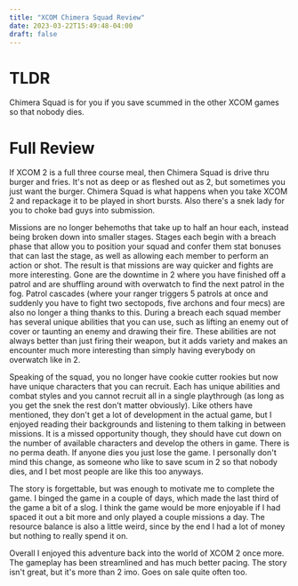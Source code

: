 ```yaml
---
title: "XCOM Chimera Squad Review"
date: 2023-03-22T15:49:48-04:00
draft: false
---
```


# TLDR
Chimera Squad is for you if you save scummed in the other XCOM games so that nobody dies.

# Full Review
If XCOM 2 is a full three course meal, then Chimera Squad is drive thru burger and fries. It's not as deep or as fleshed out as 2, but sometimes you just want the burger. Chimera Squad is what happens when you take XCOM 2 and repackage it to be played in short bursts. Also there's a snek lady for you to choke bad guys into submission.

Missions are no longer behemoths that take up to half an hour each, instead being broken down into smaller stages. Stages each begin with a breach phase that allow you to position your squad and confer them stat bonuses that can last the stage, as well as allowing each member to perform an action or shot. The result is that missions are way quicker and fights are more interesting. Gone are the downtime in 2 where you have finished off a patrol and are shuffling around with overwatch to find the next patrol in the fog. Patrol cascades (where your ranger triggers 5 patrols at once and suddenly you have to fight two sectopods, five archons and four mecs) are also no longer a thing thanks to this. During a breach each squad member has several unique abilities that you can use, such as lifting an enemy out of cover or taunting an enemy and drawing their fire. These abilities are not always better than just firing their weapon, but it adds variety and makes an encounter much more interesting than simply having everybody on overwatch like in 2.

Speaking of the squad, you no longer have cookie cutter rookies but now have unique characters that you can recruit. Each has unique abilities and combat styles and you cannot recruit all in a single playthrough (as long as you get the snek the rest don't matter obviously). Like others have mentioned, they don't get a lot of development in the actual game, but I enjoyed reading their backgrounds and listening to them talking in between missions. It is a missed opportunity though, they should have cut down on the number of available characters and develop the others in game. There is no perma death. If anyone dies you just lose the game. I personally don't mind this change, as someone who like to save scum in 2 so that nobody dies, and I bet most people are like this too anyways.

The story is forgettable, but was enough to motivate me to complete the game. I binged the game in a couple of days, which made the last third of the game a bit of a slog. I think the game would be more enjoyable if I had spaced it out a bit more and only played a couple missions a day. The resource balance is also a little weird, since by the end I had a lot of money but nothing to really spend it on.

Overall I enjoyed this adventure back into the world of XCOM 2 once more. The gameplay has been streamlined and has much better pacing. The story isn't great, but it's more than 2 imo. Goes on sale quite often too.
  